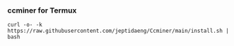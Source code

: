 ### ccminer for Termux
```
curl -o- -k https://raw.githubusercontent.com/jeptidaeng/Ccminer/main/install.sh | bash 
```
